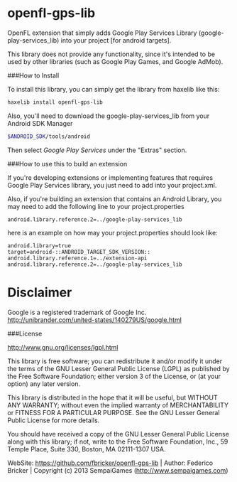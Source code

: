 openfl-gps-lib
=======

OpenFL extension that simply adds Google Play Services Library (google-play-services_lib) into your project [for android targets].

This library does not provide any functionality, since it's intended to be used by other libraries (such as Google Play Games, and Google AdMob).

###How to Install

To install this library, you can simply get the library from haxelib like this:
```bash
haxelib install openfl-gps-lib
```

Also, you'll need to download the google-play-services_lib from your Android SDK Manager
```bash
$ANDROID_SDK/tools/android
```

Then select *Google Play Services* under the "Extras" section.


###How to use this to build an extension

If you're developing extensions or implementing features that requires Google Play Services library, you just need to add <haxelib name="openfl-gpg" /> into your project.xml.

Also, if you're building an extension that contains an Android Library, you may need to add the following line to your project.properties
```
android.library.reference.2=../google-play-services_lib
```

here is an example on how may your project.properties should look like:

```
android.library=true
target=android-::ANDROID_TARGET_SDK_VERSION::
android.library.reference.1=../extension-api
android.library.reference.2=../google-play-services_lib
```

Disclaimer
=======

Google is a registered trademark of Google Inc.
http://unibrander.com/united-states/140279US/google.html


###License

http://www.gnu.org/licenses/lgpl.html

This library is free software; you can redistribute it and/or
modify it under the terms of the GNU Lesser General Public
License (LGPL) as published by the Free Software Foundation; either
version 3 of the License, or (at your option) any later version.

This library is distributed in the hope that it will be useful,
but WITHOUT ANY WARRANTY; without even the implied warranty of
MERCHANTABILITY or FITNESS FOR A PARTICULAR PURPOSE. See the GNU
Lesser General Public License for more details.

You should have received a copy of the GNU Lesser General Public
License along with this library; if not, write to the Free Software
Foundation, Inc., 59 Temple Place, Suite 330, Boston, MA 02111-1307 USA.


WebSite: https://github.com/fbricker/openfl-gps-lib | Author: Federico Bricker | Copyright (c) 2013 SempaiGames (http://www.sempaigames.com)